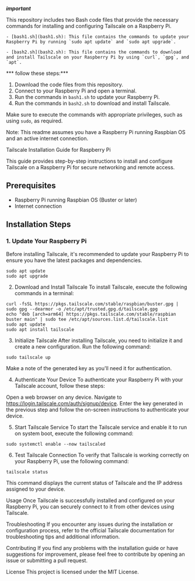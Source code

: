 ***important***

This repository includes two Bash code files that provide the necessary commands for installing and configuring Tailscale on a Raspberry Pi.
```
- [bash1.sh](bash1.sh): This file contains the commands to update your Raspberry Pi by running `sudo apt update` and `sudo apt upgrade`.
```
```
- [bash2.sh](bash2.sh): This file contains the commands to download and install Tailscale on your Raspberry Pi by using `curl`, `gpg`, and `apt`.
```
*** follow these steps:***

1. Download the code files from this repository.
2. Connect to your Raspberry Pi and open a terminal.
3. Run the commands in `bash1.sh` to update your Raspberry Pi.
4. Run the commands in `bash2.sh` to download and install Tailscale.

Make sure to execute the commands with appropriate privileges, such as using `sudo`, as required.

Note: This readme assumes you have a Raspberry Pi running Raspbian OS and an active internet connection.


Tailscale Installation Guide for Raspberry Pi


This guide provides step-by-step instructions to install and configure Tailscale on a Raspberry Pi for secure networking and remote access.

## Prerequisites

- Raspberry Pi running Raspbian OS (Buster or later)
- Internet connection

## Installation Steps

### 1. Update Your Raspberry Pi

Before installing Tailscale, it's recommended to update your Raspberry Pi to ensure you have the latest packages and dependencies.
```
sudo apt update
sudo apt upgrade
```
2. Download and Install Tailscale
To install Tailscale, execute the following commands in a terminal:
```
curl -fsSL https://pkgs.tailscale.com/stable/raspbian/buster.gpg | sudo gpg --dearmor -o /etc/apt/trusted.gpg.d/tailscale.gpg
echo "deb [arch=arm64] https://pkgs.tailscale.com/stable/raspbian buster main" | sudo tee /etc/apt/sources.list.d/tailscale.list
sudo apt update
sudo apt install tailscale
```
3. Initialize Tailscale
After installing Tailscale, you need to initialize it and create a new configuration. Run the following command:
```
sudo tailscale up
```

Make a note of the generated key as you'll need it for authentication.

4. Authenticate Your Device
To authenticate your Raspberry Pi with your Tailscale account, follow these steps:

Open a web browser on any device.
Navigate to https://login.tailscale.com/auth/signup/device.
Enter the key generated in the previous step and follow the on-screen instructions to authenticate your device.

5. Start Tailscale Service
To start the Tailscale service and enable it to run on system boot, execute the following command:
```
sudo systemctl enable --now tailscaled
```
6. Test Tailscale Connection
To verify that Tailscale is working correctly on your Raspberry Pi, use the following command:
```
tailscale status
```
This command displays the current status of Tailscale and the IP address assigned to your 
device.

Usage
Once Tailscale is successfully installed and configured on your Raspberry Pi, you can securely connect to it from other devices using Tailscale.

Troubleshooting
If you encounter any issues during the installation or configuration process, refer to the official Tailscale documentation for troubleshooting tips and additional information.

Contributing
If you find any problems with the installation guide or have suggestions for improvement, please feel free to contribute by opening an issue or submitting a pull request.

License
This project is licensed under the MIT License.

